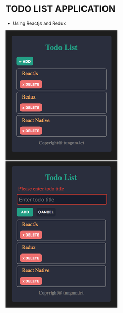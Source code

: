# TODO LIST APPLICATION
- Using Reactjs and Redux
<img src="./app-screen-shot-1.png" width="350"/>
<img src="./app-screen-shot-2.png" width="350"/>